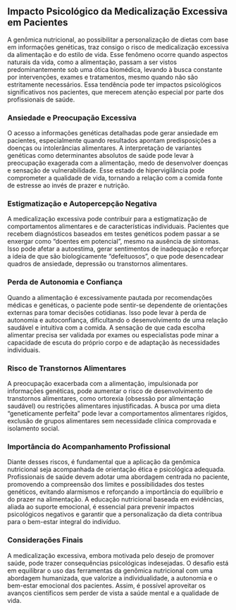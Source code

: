 
## Impacto Psicológico da Medicalização Excessiva em Pacientes

A genômica nutricional, ao possibilitar a personalização de dietas com base em informações genéticas, traz consigo o risco de medicalização excessiva da alimentação e do estilo de vida. Esse fenômeno ocorre quando aspectos naturais da vida, como a alimentação, passam a ser vistos predominantemente sob uma ótica biomédica, levando à busca constante por intervenções, exames e tratamentos, mesmo quando não são estritamente necessários. Essa tendência pode ter impactos psicológicos significativos nos pacientes, que merecem atenção especial por parte dos profissionais de saúde.

### Ansiedade e Preocupação Excessiva

O acesso a informações genéticas detalhadas pode gerar ansiedade em pacientes, especialmente quando resultados apontam predisposições a doenças ou intolerâncias alimentares. A interpretação de variantes genéticas como determinantes absolutos de saúde pode levar à preocupação exagerada com a alimentação, medo de desenvolver doenças e sensação de vulnerabilidade. Esse estado de hipervigilância pode comprometer a qualidade de vida, tornando a relação com a comida fonte de estresse ao invés de prazer e nutrição.

### Estigmatização e Autopercepção Negativa

A medicalização excessiva pode contribuir para a estigmatização de comportamentos alimentares e de características individuais. Pacientes que recebem diagnósticos baseados em testes genéticos podem passar a se enxergar como “doentes em potencial”, mesmo na ausência de sintomas. Isso pode afetar a autoestima, gerar sentimentos de inadequação e reforçar a ideia de que são biologicamente “defeituosos”, o que pode desencadear quadros de ansiedade, depressão ou transtornos alimentares.

### Perda de Autonomia e Confiança

Quando a alimentação é excessivamente pautada por recomendações médicas e genéticas, o paciente pode sentir-se dependente de orientações externas para tomar decisões cotidianas. Isso pode levar à perda de autonomia e autoconfiança, dificultando o desenvolvimento de uma relação saudável e intuitiva com a comida. A sensação de que cada escolha alimentar precisa ser validada por exames ou especialistas pode minar a capacidade de escuta do próprio corpo e de adaptação às necessidades individuais.

### Risco de Transtornos Alimentares

A preocupação exacerbada com a alimentação, impulsionada por informações genéticas, pode aumentar o risco de desenvolvimento de transtornos alimentares, como ortorexia (obsessão por alimentação saudável) ou restrições alimentares injustificadas. A busca por uma dieta “geneticamente perfeita” pode levar a comportamentos alimentares rígidos, exclusão de grupos alimentares sem necessidade clínica comprovada e isolamento social.

### Importância do Acompanhamento Profissional

Diante desses riscos, é fundamental que a aplicação da genômica nutricional seja acompanhada de orientação ética e psicológica adequada. Profissionais de saúde devem adotar uma abordagem centrada no paciente, promovendo a compreensão dos limites e possibilidades dos testes genéticos, evitando alarmismos e reforçando a importância do equilíbrio e do prazer na alimentação. A educação nutricional baseada em evidências, aliada ao suporte emocional, é essencial para prevenir impactos psicológicos negativos e garantir que a personalização da dieta contribua para o bem-estar integral do indivíduo.

### Considerações Finais

A medicalização excessiva, embora motivada pelo desejo de promover saúde, pode trazer consequências psicológicas indesejadas. O desafio está em equilibrar o uso das ferramentas da genômica nutricional com uma abordagem humanizada, que valorize a individualidade, a autonomia e o bem-estar emocional dos pacientes. Assim, é possível aproveitar os avanços científicos sem perder de vista a saúde mental e a qualidade de vida.
```
